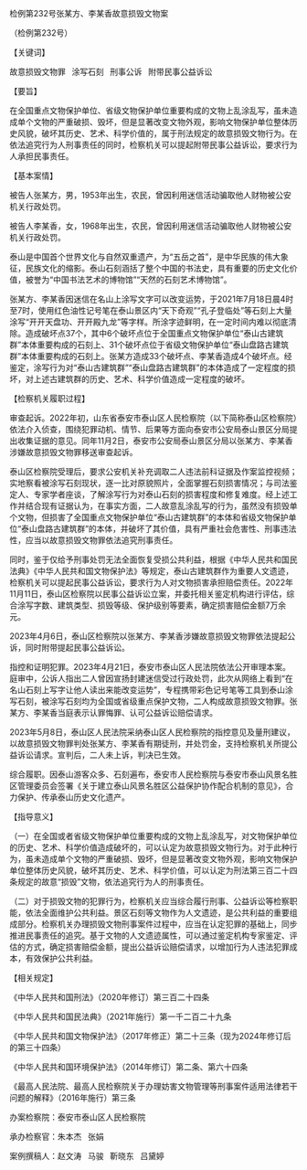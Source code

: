 检例第232号张某方、李某香故意损毁文物案

（检例第232号）

【关键词】

故意损毁文物罪  涂写石刻  刑事公诉  附带民事公益诉讼  

【要旨】

在全国重点文物保护单位、省级文物保护单位重要构成的文物上乱涂乱写，虽未造成单个文物的严重破损、毁坏，但是显著改变文物外观，影响文物保护单位整体历史风貌，破坏其历史、艺术、科学价值的，属于刑法规定的故意损毁文物行为。在依法追究行为人刑事责任的同时，检察机关可以提起附带民事公益诉讼，要求行为人承担民事责任。

【基本案情】

被告人张某方，男，1953年出生，农民，曾因利用迷信活动骗取他人财物被公安机关行政处罚。

被告人李某香，女，1968年出生，农民，曾因利用迷信活动骗取他人财物被公安机关行政处罚。

泰山是中国首个世界文化与自然双重遗产，为“五岳之首”，是中华民族的伟大象征，民族文化的缩影。泰山石刻涵括了整个中国的书法史，具有重要的历史文化价值，被誉为“中国书法艺术的博物馆”“天然的石刻艺术博物馆”。

张某方、李某香因迷信在名山上涂写文字可以改变运势，于2021年7月18日晨4时至7时，使用红色油性记号笔在泰山景区内“天下奇观”“孔子登临处”等石刻上大量涂写“开开天盘功、开开殿九龙”等字样。所涂字迹鲜明，在一定时间内难以彻底清除。造成破坏点37个，其中6个破坏点位于全国重点文物保护单位“泰山古建筑群”本体重要构成的石刻上、31个破坏点位于省级文物保护单位“泰山盘路古建筑群”本体重要构成的石刻上。张某方造成33个破坏点、李某香造成4个破坏点。经鉴定，涂写行为对“泰山古建筑群”“泰山盘路古建筑群”的本体造成了一定程度的损坏，对上述古建筑群的历史、艺术、科学价值造成一定程度的破坏。

【检察机关履职过程】

审查起诉。2022年初，山东省泰安市泰山区人民检察院（以下简称泰山区检察院）依法介入侦查，围绕犯罪动机、情节、后果等方面向泰安市公安局泰山景区分局提出收集证据的意见。同年11月2日，泰安市公安局泰山景区分局以张某方、李某香涉嫌故意损毁文物罪移送审查起诉。

泰山区检察院受理后，要求公安机关补充调取二人违法前科证据及作案监控视频；实地察看被涂写石刻现状，逐一比对原貌照片，全面掌握石刻损害情况；与司法鉴定人、专家学者座谈，了解涂写行为对泰山石刻的损害程度和修复难度。经上述工作并结合现有证据认为，在事实方面，二人故意乱涂乱写的行为，虽然没有损毁单个文物，但损害了全国重点文物保护单位“泰山古建筑群”的本体和省级文物保护单位“泰山盘路古建筑群”的本体，并破坏了其价值，具有严重社会危害性、刑事违法性，应当以故意损毁文物罪依法追究刑事责任。

同时，鉴于仅给予刑事处罚无法全面恢复受损公共利益，根据《中华人民共和国民法典》《中华人民共和国文物保护法》等规定，泰山古建筑群作为重要人文遗迹，检察机关可以提起民事公益诉讼，要求行为人对文物损害承担赔偿责任。2022年11月11日，泰山区检察院以民事公益诉讼立案，并委托相关鉴定机构进行评估，综合涂写字数、建筑类型、损毁等级、保护级别等要素，确定损害赔偿金额7万余元。

2023年4月6日，泰山区检察院以张某方、李某香涉嫌故意损毁文物罪依法提起公诉，同时附带提起民事公益诉讼。

指控和证明犯罪。2023年4月21日，泰安市泰山区人民法院依法公开审理本案。庭审中，公诉人指出二人曾因宣扬封建迷信受过行政处罚，此次从网络上看到“在名山石刻上写字让他人读出来能改变运势”，专程携带彩色记号笔等工具到泰山涂写石刻，被涂写石刻均为全国或省级重点保护文物，二人构成故意损毁文物罪。张某方、李某香当庭表示认罪悔罪、认可公益诉讼赔偿请求。

2023年5月8日，泰山区人民法院采纳泰山区人民检察院的指控意见及量刑建议，以故意损毁文物罪判处张某方、李某香有期徒刑，并处罚金，支持检察机关所提公益诉讼请求。宣判后，二人未上诉，判决已生效。

综合履职。因泰山游客众多、石刻遍布，泰安市人民检察院与泰安市泰山风景名胜区管理委员会签署《关于建立泰山风景名胜区公益保护协作配合机制的意见》，合力保护、传承泰山历史文化遗产。

【指导意义】

（一）在全国或者省级文物保护单位重要构成的文物上乱涂乱写，对文物保护单位的历史、艺术、科学价值造成破坏的，可以认定为故意损毁文物行为。对于此种行为，虽未造成单个文物的严重破损、毁坏，但是显著改变文物外观，影响文物保护单位整体历史风貌，破坏其历史、艺术、科学价值，可以认定为刑法第三百二十四条规定的故意“损毁”文物，依法追究行为人的刑事责任。

（二）对于损毁文物的犯罪行为，检察机关应当综合履行刑事、公益诉讼等检察职能，依法全面维护公共利益。景区石刻等文物作为人文遗迹，是公共利益的重要组成部分。检察机关办理损毁文物刑事案件过程中，应当在认定犯罪的基础上，同步推进民事责任的追究。基于文物的人文遗迹属性，可以通过鉴定机构专家鉴定、评估的方式，确定损害赔偿金额，提出公益诉讼赔偿请求，以增加行为人违法犯罪成本，有效保护公共利益。

【相关规定】

《中华人民共和国刑法》（2020年修订）第三百二十四条

《中华人民共和国民法典》（2021年施行）第一千二百二十九条

《中华人民共和国文物保护法》（2017年修正）第二十三条（现为2024年修订后的第三十四条）

《中华人民共和国环境保护法》（2014年修订）第二条、第六十四条

《最高人民法院、最高人民检察院关于办理妨害文物管理等刑事案件适用法律若干问题的解释》（2016年施行）第三条

办案检察院：泰安市泰山区人民检察院

承办检察官：朱本杰  张娟 

案例撰稿人：赵文涛  马骏  靳晓东  吕黛婷

